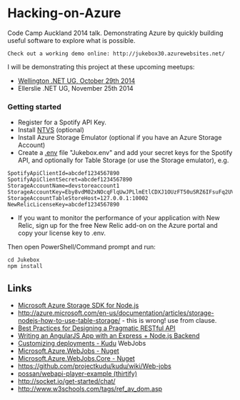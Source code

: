 Hacking-on-Azure
================

Code Camp Auckland 2014 talk. Demonstrating Azure by quickly building useful software to explore what is possible.

`Check out a working demo online: http://jukebox30.azurewebsites.net/`

I will be demonstrating this project at these upcoming meetups:
* [Wellington .NET UG, October 29th 2014](http://www.meetup.com/WelliDotNet/events/207322862/)
* Ellerslie .NET UG, November 25th 2014

### Getting started

* Register for a Spotify API Key.
* Install [NTVS](http://nodejstools.codeplex.com/) (optional)
* Install Azure Storage Emulator (optional if you have an Azure Storage Account)
* Create a [.env](https://github.com/scottmotte/dotenv) file "Jukebox\.env" and add your secret keys for the Spotify API, and optionally for Table Storage (or use the Storage emulator), e.g.

```
SpotifyApiClientId=abcdef1234567890
SpotifyApiClientSecret=abcdef1234567890
StorageAccountName=devstoreaccount1
StorageAccountKey=Eby8vdM02xNOcqFlqUwJPLlmEtlCDXJ1OUzFT50uSRZ6IFsuFq2UVErCz4I6tq/K1SZFPTOtr/KBHBeksoGMGw==
StorageAccountTableStoreHost=127.0.0.1:10002
NewRelicLicenseKey=abcdef1234567890
```

* If you want to monitor the performance of your application with New Relic, sign up for the free New Relic add-on on the Azure portal and copy your license key to .env.

Then open PowerShell/Command prompt and run:

```
cd Jukebox
npm install
```

## Links
* [Microsoft Azure Storage SDK for Node.js](https://github.com/Azure/azure-storage-node)
* http://azure.microsoft.com/en-us/documentation/articles/storage-nodejs-how-to-use-table-storage/ - this is wrong! use from clause.
* [Best Practices for Designing a Pragmatic RESTful API](http://www.vinaysahni.com/best-practices-for-a-pragmatic-restful-api)
* [Writing an AngularJS App with an Express + Node.js Backend](http://briantford.com/blog/angular-express)
* [Customizing deployments - Kudu](https://github.com/projectkudu/kudu/wiki/Customizing-deployments)
WebJobs
* [Microsoft.Azure.WebJobs - Nuget](http://www.nuget.org/packages/Microsoft.Azure.WebJobs)
* [Microsoft.Azure.WebJobs.Core - Nuget](http://www.nuget.org/packages/Microsoft.Azure.WebJobs.Core)
* https://github.com/projectkudu/kudu/wiki/Web-jobs
* [possan/webapi-player-example (thirtify)](https://github.com/possan/webapi-player-example)
* http://socket.io/get-started/chat/
* http://www.w3schools.com/tags/ref_av_dom.asp

